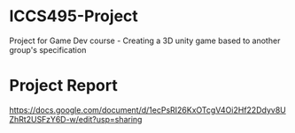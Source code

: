# ICCS495-Project
 Project for Game Dev course - Creating a 3D unity game based to another group's specification 

# Project Report
https://docs.google.com/document/d/1ecPsRI26KxOTcgV4Oi2Hf22Ddyv8UZhRt2USFzY6D-w/edit?usp=sharing
